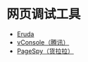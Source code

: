 # 网页调试工具

* [Eruda](https://github.com/liriliri/eruda)
* [vConsole（腾讯）](https://github.com/Tencent/vConsole)
* [PageSpy（货拉拉）](https://pagespy.huolala.cn/)
